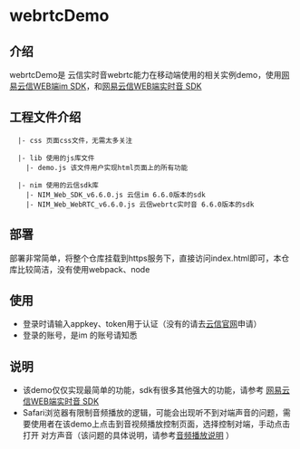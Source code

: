# webrtcDemo

## 介绍 
webrtcDemo是 云信实时音webrtc能力在移动端使用的相关实例demo，使用[网易云信WEB端im SDK](http://dev.netease.im/docs/product/IM即时通讯/SDK开发集成/Web开发集成)，和[网易云信WEB端实时音 SDK](https://dev.yunxin.163.com/docs/product/%E9%9F%B3%E8%A7%86%E9%A2%91%E9%80%9A%E8%AF%9D/SDK%E5%BC%80%E5%8F%91%E9%9B%86%E6%88%90/Web%E5%BC%80%E5%8F%91%E9%9B%86%E6%88%90)

## 工程文件介绍

``` shell
  |- css 页面css文件，无需太多关注

  |- lib 使用的js库文件
    |- demo.js 该文件用户实现html页面上的所有功能

  |- nim 使用的云信sdk库
    |- NIM_Web_SDK_v6.6.0.js 云信im 6.6.0版本的sdk
    |- NIM_Web_WebRTC_v6.6.0.js 云信webrtc实时音 6.6.0版本的sdk

```

## 部署
部署非常简单，将整个仓库挂载到https服务下，直接访问index.html即可，本仓库比较简洁，没有使用webpack、node

## 使用
- 登录时请输入appkey、token用于认证（没有的请去[云信官网](https://yunxin.163.com/)申请）
- 登录的账号，是im 的账号请知悉

## 说明
- 该demo仅仅实现最简单的功能，sdk有很多其他强大的功能，请参考 [网易云信WEB端实时音 SDK](https://dev.yunxin.163.com/docs/product/%E9%9F%B3%E8%A7%86%E9%A2%91%E9%80%9A%E8%AF%9D/SDK%E5%BC%80%E5%8F%91%E9%9B%86%E6%88%90/Web%E5%BC%80%E5%8F%91%E9%9B%86%E6%88%90)
- Safari浏览器有限制音频播放的逻辑，可能会出现听不到对端声音的问题，需要使用者在该demo上点击到音视频播放控制页面，选择控制对端，手动点击打开 对方声音（该问题的具体说明，请参考[音频播放说明](https://dev.yunxin.163.com/docs/product/%E9%9F%B3%E8%A7%86%E9%A2%91%E9%80%9A%E8%AF%9D/SDK%E5%BC%80%E5%8F%91%E9%9B%86%E6%88%90/Web%E5%BC%80%E5%8F%91%E9%9B%86%E6%88%90/%E6%92%AD%E6%94%BE?#%E9%9F%B3%E9%A2%91%E6%92%AD%E6%94%BE%E8%AF%B4%E6%98%8E)
）
